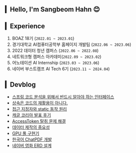 ## ▎Hello, I'm Sangbeom Hahn 😊

<!--
✏️🎁📗📚
- Database : <span><img src="https://img.shields.io/badge/MySQL-4479A1?style=flat&logo=MySQL&logoColor=white"/></span>
<span><img src="https://img.shields.io/badge/MongoDB-47A248?style=flat&logo=MongoDB&logoColor=white"/></span><br/>


- Communication : <span><img src="https://img.shields.io/badge/Jira-0052cc?style=flat&logo=jira&logoColor=white"/></span>
<span><img src="https://img.shields.io/badge/Jenkins-D24939?style=flat&logo=Jenkins&logoColor=white"/></span><br/>
- Version Control : 
<span><img src="https://img.shields.io/badge/GitHub-181717?style=flat&logo=github&logoColor=white"/></span>
 <span><img src="https://img.shields.io/badge/GitLab-FCA121?style=flat&logo=GitLab&logoColor=white"/></span>

- Engineering : <span><img src="https://img.shields.io/badge/Docker-2496ED?style=flat&logo=Dockert&logoColor=white"/></span>
-->


<!-- ![Anurag's GitHub stats](https://github-readme-stats-sand-six-91.vercel.app/api?username=SangBeom-Hahn&show_icons=true&count_private=true&line_height=24&theme=material-palenight) -->

<!--

## ▎Current Interest

#### Machine Learning Engineering
- Generative Model
- Large Language Model

#### BackEnd Engineering
- 스프링 프레임워크
- 가독성 좋은 유지보수 가능한 코드 작성
- 객체 지향적인 설계
- 단순 검증, 비즈니스 로직 예외처리
- 단위, 통합 테스트

-->

<!--
## ▎Tech Stacks
<p>
<img src="https://img.shields.io/badge/Tensorflow-FF6F00?style=flat-square&logo=Tensorflow&logoColor=white"/></a> &nbsp
<img src="https://img.shields.io/badge/SpringBoot-6DB33F?style=flat-square&logo=SpringBoot&logoColor=white"/></a> &nbsp
<img src="https://img.shields.io/badge/Java-007396?style=flat-square&logo=Java&logoColor=white"/></a> &nbsp
<img src="https://img.shields.io/badge/Flask-000000?style=flat-square&logo=Flask&logoColor=white"/></a> &nbsp
<img src="https://img.shields.io/badge/Python-3776AB?style=flat-square&logo=Python&logoColor=white"/></a> &nbsp 
<img src="https://img.shields.io/badge/MySQL-4479A1?style=flat-square&logo=MySQL&logoColor=white"/></a> &nbsp 
<img src="https://img.shields.io/badge/Docker-2496ED?style=flat-square&logo=Docker&logoColor=white"/></a> &nbsp
<img src="https://img.shields.io/badge/Linux-FCC624?style=flat-square&logo=Linux&logoColor=white"/></a> &nbsp
</p>

-->

## ▎Experience
1. BOAZ 18기 (```2022.01 ~ 2023.01```)
2. 경기대학교 AI컴퓨터공학부 홈페이지 개발팀 (```2022.06 ~ 2023.06```)
3. 2022 데이터 청년 캠퍼스 (```2022.06 ~ 2022.08```)
4. 네트워크형 캠퍼스 아카데미(```2022.09 ~ 2023.02```)
5. 어노테이션 AI Internship (```2023.03 ~ 2023.06```)
6. 네이버 부스트캠프 AI Tech 6기 (```2023.11 ~ 2024.04```)

## ▎Devblog
 - [스프링 코드 분석을 위해서 반드시 알아야 하는 인터페이스](https://hsb422.tistory.com/entry/%EB%AC%B8%EB%B2%95)
 - [상속은 코드의 재활용이 아니다.](https://hsb422.tistory.com/entry/%E3%85%81%EB%AC%B8%EB%B2%95)
 - [접근 지정자와 static 동작 원리](https://hsb422.tistory.com/entry/%E3%85%81%EB%AC%B8%EB%B2%95-PART)
 - [캐글 코리아 발표 후기](https://hsb422.tistory.com/entry/%EC%BA%90%EA%B8%80-%EC%BD%94%EB%A6%AC%EC%95%84-%EC%A0%9C-5%ED%9A%8C-%EB%AA%A8%EA%B0%81%EC%BA%90-%EB%B0%9C%ED%91%9C-%EC%84%B8%EC%85%98-%ED%9B%84)
 - [AccessToken 탈취 문제 해결](https://hsb422.tistory.com/entry/%EC%BA%A1%EC%8A%A4%ED%86%A4-%EB%94%94%EC%9E%90%EC%9D%B8-PARTRefreshToken-%EC%A1%B0%ED%9A%8C-%EC%B5%9C%EC%A0%81%ED%99%94%EB%A5%BC-%EC%9C%84%ED%95%9C-Redis-%EB%8F%84%EC%9E%85)
 - [데이터 제작의 중요성](https://hsb422.tistory.com/entry/%EB%AF%B8-%EA%B9%83%ED%97%99-%ED%94%84%EB%A1%9C%ED%95%84-%EB%84%A4%EC%9D%B4%EB%B2%84-%EB%B6%80%EC%8A%A4%ED%8A%B8%EC%BA%A0%ED%94%84-AI-Tech-12%EC%A3%BC%EC%B0%A8-%ED%9A%8C%EA%B3%A0)
 - [GPU 풀 구현기](https://hsb422.tistory.com/entry/ML-PARTGPU-%ED%92%80-%EA%B5%AC%ED%98%84%EA%B8%B0-2)
 - [한국어 ChatPDF 개발](https://hsb422.tistory.com/entry/%EB%84%A4-%EB%B2%88%EC%A7%B8-%EB%AF%B8%EC%85%98%ED%95%9C%EA%B5%AD%EC%96%B4-ChatPDF-%EA%B0%9C%EB%B0%9C)
 - [네이버 영화 ERD 설계](https://hsb422.tistory.com/entry/%E3%85%81DB-%EC%84%A4%EA%B3%84-PART%EB%84%A4%EC%9D%B4%EB%B2%84-%EC%98%81%ED%99%94-ERD-%EC%84%A4%EA%B3%84)

<!--

## ▎It's Me
- <a href="https://hsb422.tistory.com/"><img src="https://img.shields.io/badge/Tistory-000000?style=flat-square&logo=Tistory&logoColor=white"/></a>
<a href="mailto:hsb990917@gmail.com"> <img src="https://img.shields.io/badge/Gmail-d14836?style=flat-square&logo=Gmail&logoColor=white&link=mailto:hsb990917@gmail.com"/></a>

-->
<!--
<a href="https://instagram.com/nayeongold"><img src="https://img.shields.io/badge/Instagram-E4405F?style=flat-square&logo=Instagram&logoColor=white"/></a>

## ▎🧑‍💻 Portfolio Notion
- ### https://fine-quotation-3da.notion.site/e3d1966d2a604fc4b2536885a73f8bae
-->

<!--
[![Hits](https://hits.seeyoufarm.com/api/count/incr/badge.svg?url=https%3A%2F%2Fgithub.com%2FSangBeom-Hahn&count_bg=%2379C83D&title_bg=%23555555&icon=&icon_color=%23E7E7E7&title=hits&edge_flat=false)](https://hits.seeyoufarm.com)
-->
